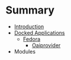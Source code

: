 # Summary

* [Introduction](README.md)
* [Docked Applications](dockedapplications_md.md)
   * [Fedora](fedora.md)
       * [Oaiprovider](oaiprovider.md)
* Modules

